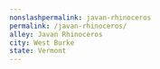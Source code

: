 ```yaml
---
﻿nonslashpermalink: javan-rhinoceros
permalink: /javan-rhinoceros/
alley: Javan Rhinoceros
city: West Burke
state: Vermont
---
```

